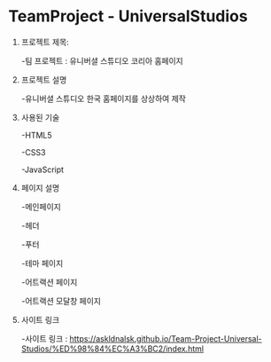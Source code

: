 # TeamProject - UniversalStudios

1. 프로젝트 제목:

      -팀 프로젝트 : 유니버셜 스튜디오 코리아 홈페이지

2. 프로젝트 설명

      -유니버셜 스튜디오 한국 홈페이지를 상상하여 제작

3. 사용된 기술

      -HTML5

      -CSS3

      -JavaScript

4. 페이지 설명

      -메인페이지

      -헤더

      -푸터

      -테마 페이지

      -어트랙션 페이지

      -어트랙션 모달창 페이지

5. 사이트 링크

      -사이트 링크 : https://askldnalsk.github.io/Team-Project-Universal-Studios/%ED%98%84%EC%A3%BC2/index.html
